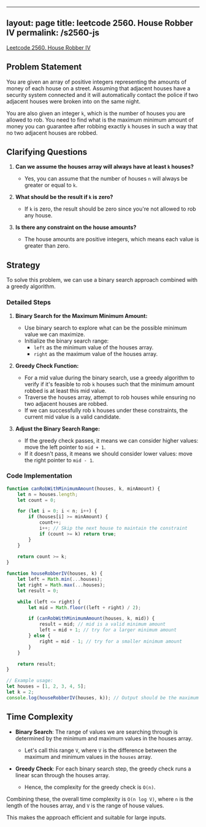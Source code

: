 
---
layout: page
title: leetcode 2560. House Robber IV
permalink: /s2560-js
---
[Leetcode 2560. House Robber IV](https://algoadvance.github.io/algoadvance/l2560)
## Problem Statement

You are given an array of positive integers representing the amounts of money of each house on a street. Assuming that adjacent houses have a security system connected and it will automatically contact the police if two adjacent houses were broken into on the same night.

You are also given an integer `k`, which is the number of houses you are allowed to rob. You need to find what is the maximum minimum amount of money you can guarantee after robbing exactly `k` houses in such a way that no two adjacent houses are robbed.

## Clarifying Questions

1. **Can we assume the houses array will always have at least `k` houses?**
   - Yes, you can assume that the number of houses `n` will always be greater or equal to `k`.

2. **What should be the result if `k` is zero?**
   - If `k` is zero, the result should be zero since you're not allowed to rob any house.

3. **Is there any constraint on the house amounts?**
   - The house amounts are positive integers, which means each value is greater than zero.

## Strategy

To solve this problem, we can use a binary search approach combined with a greedy algorithm.

### Detailed Steps

1. **Binary Search for the Maximum Minimum Amount:**
   - Use binary search to explore what can be the possible minimum value we can maximize.
   - Initialize the binary search range:
     - `left` as the minimum value of the houses array.
     - `right` as the maximum value of the houses array.

2. **Greedy Check Function:**
   - For a mid value during the binary search, use a greedy algorithm to verify if it's feasible to rob `k` houses such that the minimum amount robbed is at least this mid value.
   - Traverse the houses array, attempt to rob houses while ensuring no two adjacent houses are robbed.
   - If we can successfully rob `k` houses under these constraints, the current mid value is a valid candidate.

3. **Adjust the Binary Search Range:**
   - If the greedy check passes, it means we can consider higher values: move the left pointer to `mid + 1`.
   - If it doesn't pass, it means we should consider lower values: move the right pointer to `mid - 1`.

### Code Implementation

```javascript
function canRobWithMinimumAmount(houses, k, minAmount) {
    let n = houses.length;
    let count = 0;

    for (let i = 0; i < n; i++) {
        if (houses[i] >= minAmount) {
            count++;
            i++; // Skip the next house to maintain the constraint
            if (count >= k) return true;
        }
    }
    
    return count >= k;
}

function houseRobberIV(houses, k) {
    let left = Math.min(...houses);
    let right = Math.max(...houses);
    let result = 0;

    while (left <= right) {
        let mid = Math.floor((left + right) / 2);

        if (canRobWithMinimumAmount(houses, k, mid)) {
            result = mid; // mid is a valid minimum amount
            left = mid + 1; // try for a larger minimum amount
        } else {
            right = mid - 1; // try for a smaller minimum amount
        }
    }

    return result;
}

// Example usage:
let houses = [1, 2, 3, 4, 5];
let k = 2;
console.log(houseRobberIV(houses, k)); // Output should be the maximum min value you can rob
```

## Time Complexity

- **Binary Search**: The range of values we are searching through is determined by the minimum and maximum values in the houses array.
  - Let's call this range `V`, where `V` is the difference between the maximum and minimum values in the `houses` array.

- **Greedy Check**: For each binary search step, the greedy check runs a linear scan through the houses array.
  - Hence, the complexity for the greedy check is `O(n)`.

Combining these, the overall time complexity is `O(n log V)`, where `n` is the length of the houses array, and `V` is the range of house values.

This makes the approach efficient and suitable for large inputs.